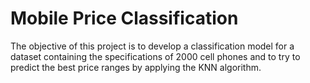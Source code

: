 # Mobile Price Classification
The objective of this project is to develop a classification model for a dataset containing the specifications of 2000 cell phones and to try to predict the best price ranges by applying the KNN algorithm.
